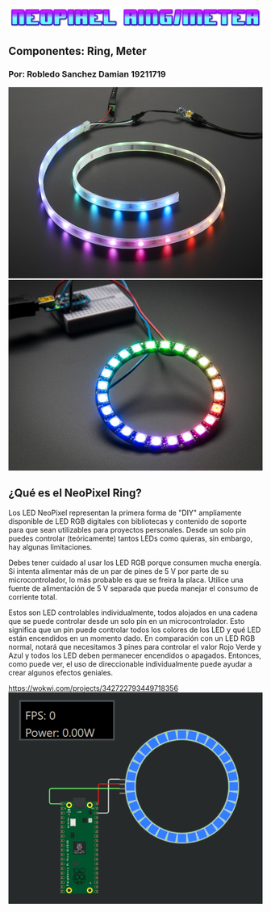 ![](cooltext419614084088539.png)
## Componentes: Ring, Meter
### Por: Robledo Sanchez Damian 19211719
![](Meter.jpg)
![](Ring.jpg)

## ¿Qué es el NeoPixel Ring?
Los LED NeoPixel representan la primera forma de "DIY" ampliamente disponible de LED RGB digitales con bibliotecas y contenido de soporte para que sean utilizables para proyectos personales. Desde un solo pin puedes controlar (teóricamente) tantos LEDs como quieras, sin embargo, hay algunas limitaciones.

Debes tener cuidado al usar los LED RGB porque consumen mucha energía. Si intenta alimentar más de un par de pines de 5 V por parte de su microcontrolador, lo más probable es que se freira la placa. Utilice una fuente de alimentación de 5 V separada que pueda manejar el consumo de corriente total.

Estos son LED controlables individualmente, todos alojados en una cadena que se puede controlar desde un solo pin en un microcontrolador. Esto significa que un pin puede controlar todos los colores de los LED y qué LED están encendidos en un momento dado. En comparación con un LED RGB normal, notará que necesitamos 3 pines para controlar el valor Rojo Verde y Azul y todos los LED deben permanecer encendidos o apagados. Entonces, como puede ver, el uso de direccionable individualmente puede ayudar a crear algunos efectos geniales.

https://wokwi.com/projects/342722793449718356
![](NPR.png)
